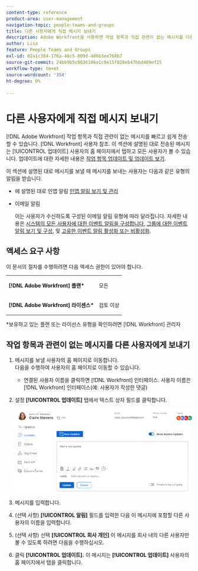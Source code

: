 ```yaml
---
content-type: reference
product-area: user-management
navigation-topic: people-teams-and-groups
title: 다른 사용자에게 직접 메시지 보내기
description: Adobe Workfront을 사용하면 작업 항목과 직접 관련이 없는 메시지를 다른 Workfront 사용자에게 빠르고 쉽게 전송할 수 있습니다.
author: Lisa
feature: People Teams and Groups
exl-id: 82a1c304-176a-48c5-809d-40663ee768b7
source-git-commit: 24bb9b5c0836196a1c6e15f828eb47bbd489ef25
workflow-type: tm+mt
source-wordcount: '354'
ht-degree: 0%

---
```


# 다른 사용자에게 직접 메시지 보내기

[!DNL Adobe Workfront] 작업 항목과 직접 관련이 없는 메시지를 빠르고 쉽게 전송할 수 있습니다. [!DNL Workfront] 사용자 참조. 이 섹션에 설명된 대로 전송된 메시지는 [!UICONTROL 업데이트] 사용자의 홈 페이지에서 탭하고 모든 사용자가 볼 수 있습니다. 업데이트에 대한 자세한 내용은 [작업 항목 업데이트 및 업데이트 보기](../../workfront-basics/updating-work-items-and-viewing-updates/update-work-items-and-view-updates.md).

이 섹션에 설명된 대로 메시지를 보낼 때 메시지를 보내는 사용자는 다음과 같은 유형의 알림을 받습니다.

* 에 설명된 대로 인앱 알림 [인앱 알림 보기 및 관리](../../workfront-basics/using-notifications/view-and-manage-in-app-notifications.md)
* 이메일 알림

   이는 사용자가 수신하도록 구성된 이메일 알림 유형에 따라 달라집니다. 자세한 내용은 [시스템의 모든 사용자에 대한 이벤트 알림을 구성합니다](../../administration-and-setup/manage-workfront/emails/configure-event-notifications-for-everyone-in-the-system.md), [그룹에 대한 이벤트 알림 보기 및 구성](../../administration-and-setup/manage-groups/create-and-manage-groups/view-and-configure-event-notifications-group.md), 및 [고유한 이벤트 알림 활성화 또는 비활성화](../../workfront-basics/using-notifications/activate-or-deactivate-your-own-event-notifications.md).

## 액세스 요구 사항

이 문서의 절차를 수행하려면 다음 액세스 권한이 있어야 합니다.

<table style="table-layout:auto"> 
 <col> 
 </col> 
 <col> 
 </col> 
 <tbody> 
  <tr> 
   <td role="rowheader"><strong>[!DNL Adobe Workfront] 플랜*</strong></td> 
   <td> <p>모든</p> </td> 
  </tr> 
  <tr> 
   <td role="rowheader"><strong>[!DNL Adobe Workfront] 라이센스*</strong></td> 
   <td> <p>검토 이상</p> </td> 
  </tr> 
 </tbody> 
</table>

&#42;보유하고 있는 플랜 또는 라이선스 유형을 확인하려면 [!DNL Workfront] 관리자

## 작업 항목과 관련이 없는 메시지를 다른 사용자에게 보내기

1. 메시지를 보낼 사용자의 홈 페이지로 이동합니다.\
   다음을 수행하여 사용자의 홈 페이지로 이동할 수 있습니다.

   * 연결된 사용자 이름을 클릭하면 [!DNL Workfront] 인터페이스. 사용자 이름은 [!DNL Workfront] 인터페이스(예: 사용자가 작성한 댓글)

1. 설정 **[!UICONTROL 업데이트]** 탭에서 텍스트 상자 필드를 클릭합니다.

   ![의 메시지 사용자 [!UICONTROL 업데이트] 탭](assets/message-user-NWE.png)

1. 메시지를 입력합니다.
1. (선택 사항) **[!UICONTROL 알림]** 필드를 입력한 다음 이 메시지에 포함할 다른 사용자의 이름을 입력합니다.

1. (선택 사항) 선택 **[!UICONTROL 회사 개인]** 이 메시지를 회사 내의 다른 사용자만 볼 수 있도록 하려면 다음을 수행하십시오.

1. 클릭 **[!UICONTROL 업데이트].**
이 메시지는 **[!UICONTROL 업데이트]** 사용자의 홈 페이지에서 탭을 클릭합니다.
